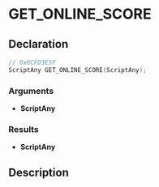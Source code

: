# GET_ONLINE_SCORE

## Declaration
```cpp
// 0x6CFD3E5F
ScriptAny GET_ONLINE_SCORE(ScriptAny);
```

### Arguments
- **ScriptAny**

### Results
- **ScriptAny**

## Description

